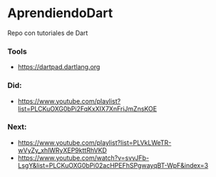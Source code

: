 # AprendiendoDart
Repo con tutoriales de Dart

### Tools 
- https://dartpad.dartlang.org

### Did: 
- https://www.youtube.com/playlist?list=PLCKuOXG0bPi2FqKxXIX7XnFriJmZnsKOE


### Next:
- https://www.youtube.com/playlist?list=PLVkLWeTR-wVyZy_xhlWRyXEP9kttRhVKD
- https://www.youtube.com/watch?v=svvJFb-LsgY&list=PLCKuOXG0bPi02acHPEFhSPgwayqBT-WpF&index=3
